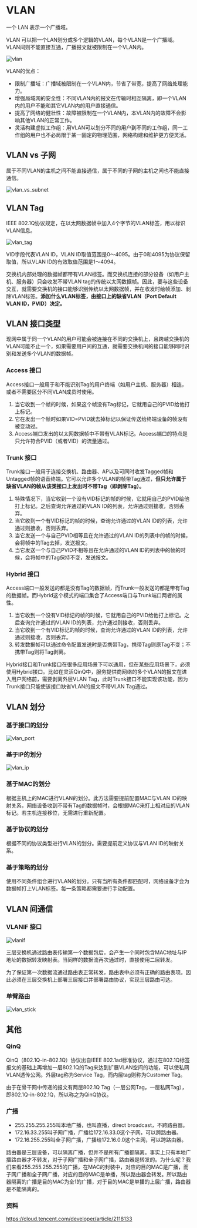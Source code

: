 # VLAN

一个 LAN 表示一个广播域。

VLAN 可以把一个LAN划分成多个逻辑的VLAN，每个VLAN是一个广播域。VLAN间则不能直接互通，广播报文就被限制在一个VLAN内。

![vlan](vlan-images/vlan.png)

VLAN的优点：

- 限制广播域：广播域被限制在一个VLAN内，节省了带宽，提高了网络处理能力。
- 增强局域网的安全性：不同VLAN内的报文在传输时相互隔离，即一个VLAN内的用户不能和其它VLAN内的用户直接通信。
- 提高了网络的健壮性：故障被限制在一个VLAN内，本VLAN内的故障不会影响其他VLAN的正常工作。
- 灵活构建虚拟工作组：用VLAN可以划分不同的用户到不同的工作组，同一工作组的用户也不必局限于某一固定的物理范围，网络构建和维护更方便灵活。

## VLAN vs 子网

属于不同VLAN的主机之间不能直接通信，属于不同的子网的主机之间也不能直接通信。

![vlan_vs_subnet](vlan-images/vlan_vs_subnet.png)

## VLAN Tag

IEEE 802.1Q协议规定，在以太网数据帧中加入4个字节的VLAN标签，用以标识VLAN信息。

![vlan_tag](vlan-images/vlan_tag.png)

VID字段代表VLAN ID，VLAN ID取值范围是0～4095。由于0和4095为协议保留取值，所以VLAN ID的有效取值范围是1～4094。

交换机内部处理的数据帧都带有VLAN标签。而交换机连接的部分设备（如用户主机、服务器）只会收发不带VLAN tag的传统以太网数据帧。因此，要与这些设备交互，就需要交换机的接口能够识别传统以太网数据帧，并在收发时给帧添加、剥除VLAN标签。**添加什么VLAN标签，由接口上的缺省VLAN（Port Default VLAN ID，PVID）决定。**

## VLAN 接口类型

现网中属于同一个VLAN的用户可能会被连接在不同的交换机上，且跨越交换机的VLAN可能不止一个，如果需要用户间的互通，就需要交换机间的接口能够同时识别和发送多个VLAN的数据帧。

### Access 接口

Access接口一般用于和不能识别Tag的用户终端（如用户主机、服务器）相连，或者不需要区分不同VLAN成员时使用。

1. 当它收到一个帧的时候，如果这个帧没有Tag标记，它就用自己的PVID给他打上标记。
2. 它在发出一个帧时如果VID=PVID就去掉标记以保证传送给终端设备的帧没有被变动过。
3. Access端口发出的以太网数据帧中不带有VLAN标记。Access端口的特点是 只允许符合PVID（或者VID）的流量通过。

### Trunk 接口

Trunk接口一般用于连接交换机、路由器、AP以及可同时收发Tagged帧和Untagged帧的语音终端。它可以允许多个VLAN的帧带Tag通过，**但只允许属于缺省VLAN的帧从该类接口上发出时不带Tag（即剥除Tag）。**

1. 特殊情况下，当它收到一个没有VID标记的帧的时候，它就用自己的PVID给他打上标记。之后查询允许通过的VLAN ID的列表，允许通过则接收，否则丢弃。
2. 当它收到一个有VID标记的帧的时候，查询允许通过的VLAN ID的列表，允许通过则接收，否则丢弃。
3. 当它发送一个与自己PVID相等且在允许通过的VLAN ID的列表中的帧的时候，会将帧中的Tag去掉，发送报文。
4. 当它发送一个与自己PVID不相等且在允许通过的VLAN ID的列表中的帧的时候，会将帧中的Tag保持不变，发送报文。

### Hybrid 接口

Access端口一般发送的都是没有Tag的数据帧，而Trunk一般发送的都是带有Tag的数据帧。而Hybrid这个模式的端口集合了Access端口与Trunk端口两者的属性。

1. 当它收到一个没有VID标记的帧的时候，它就用自己的PVID给他打上标记。之后查询允许通过的VLAN ID的列表，允许通过则接收，否则丢弃。
2. 当它收到一个有VID标记的帧的时候，查询允许通过的VLAN ID的列表，允许通过则接收，否则丢弃。
3. 转发数据帧可以通过命令配置发送时是否携带Tag，携带Tag则原Tag不变；不携带Tag则将Tag剥离。

Hybrid接口和Trunk接口在很多应用场景下可以通用，但在某些应用场景下，必须使用Hybrid接口。比如在灵活QinQ中，服务提供商网络的多个VLAN的报文在进入用户网络前，需要剥离外层VLAN Tag，此时Trunk接口不能实现该功能，因为Trunk接口只能使该接口缺省VLAN的报文不带VLAN Tag通过。

## VLAN 划分

### 基于接口的划分

![vlan_port](vlan-images/vlan_port.png)

### 基于IP的划分

![vlan_ip](vlan-images/vlan_ip.png)

### 基于MAC的划分

根据主机上的MAC进行VLAN的划分。此方法需要提前配置MAC与VLAN ID的映射关系，网络设备收到不带有Tag的数据帧时，会根据MAC来打上相对应的VLAN标记。若主机连接移位，无需进行重新配置。

### 基于协议的划分

根据不同的协议类型进行VLAN的划分。需要提前定义协议与VLAN ID的映射关系。

### 基于策略的划分

使用不同条件组合进行VLAN的划分。只有当所有条件都匹配时，网络设备才会为数据帧打上VLAN标签。每一条策略都需要进行手动配置。

## VLAN 间通信

### VLANIF 接口

![vlanif](vlan-images/vlanif.png)

三层交换机通过路由表传输第一个数据包后，会产生一个同时包含MAC地址与IP地址的数据转发映射表。当同样的数据流再次通过时，直接使用二层转发。

为了保证第一次数据流通过路由表正常转发，路由表中必须有正确的路由表项。因此必须在三层交换机上部署三层接口并部署路由协议，实现三层路由可达。

### 单臂路由

![vlan_stick](vlan-images/vlan_stick.png)

## 其他

### QinQ

QinQ（802.1Q-in-802.1Q）协议出自IEEE 802.1ad标准协议，通过在802.1Q标签报文的基础上再增加一层802.1Q的Tag来达到扩展VLAN空间的功能，可以使私网VLAN透传公网。外层tag称为Service Tag，而内层tag则称为Customer Tag。

由于在骨干网中传递的报文有两层802.1Q Tag（一层公网Tag，一层私网Tag），即802.1Q-in-802.1Q，所以称之为QinQ协议。

### 广播

- 255.255.255.255叫本地广播，也叫直播，direct broadcast，不跨路由器。
- 172.16.33.255叫子网广播，广播给172.16.33.0这个子网，可以跨路由器。
- 172.16.255.255叫全子网广播，广播给172.16.0.0这个主网，可以跨路由器。

路由器是三层设备，可以隔离广播，但并不是所有广播都隔离。事实上只有本地广播路由器才不转发，对于子网广播和全子网广播，路由器是转发的。为什么呢？我们来看255.255.255.255的广播，在MAC的封装中，对应的目的MAC是广播，而子网广播和全子网广播，对应的目的MAC是单播，所以路由器会转发。所以路由器隔离的广播是目的MAC为全1的广播，对于目的MAC是单播的上层广播，路由器是不能隔离的。

### 资料

https://cloud.tencent.com/developer/article/2118133